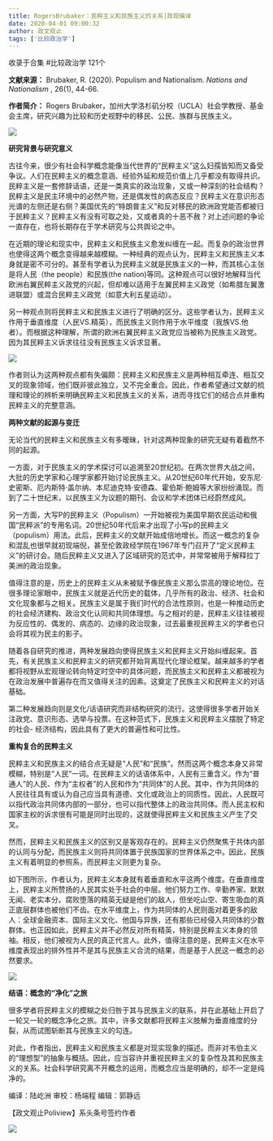 ```yaml
---
title: RogersBrubaker：民粹主义和民族主义的关系|政观编译
date: 2020-04-01 09:00:32
author: 政文观止
tags: ['比较政治学']
---
```



收录于合集 #比较政治学 121个

**文献来源：** Brubaker, R. (2020). Populism and Nationalism. _Nations and
Nationalism_ , 26(1), 44-66.

  

 **作者简介：** Rogers
Brubaker，加州大学洛杉矶分校（UCLA）社会学教授、基金会主席，研究兴趣为比较和历史视野中的移民、公民、族群与民族主义。

![](/images/320/2.jpeg)  
  

  

  

  

 **研究背景与研究意义**

  

古往今来，很少有社会科学概念能像当代世界的“民粹主义”这么妇孺皆知而又备受争议。人们在民粹主义的概念意涵、经验外延和规范价值上几乎都没有取得共识。民粹主义是一套修辞话语，还是一类真实的政治现象，又或一种深刻的社会结构？民粹主义是民主环境中的必然产物，还是偶发性的病态反应？民粹主义在意识形态光谱的左侧还是右侧？美国优先的“特朗普主义”和反对移民的欧洲政党能否都被归于民粹主义？民粹主义有没有可取之处，又或者真的十恶不赦？对上述问题的争论一直存在，也将长期存在于学术研究与公共舆论之中。

  

在近期的理论和现实中，民粹主义和民族主义愈发纠缠在一起。而复杂的政治世界也使得这两个概念变得越来越模糊。一种经典的观点认为，民粹主义和民族主义本身就是密不可分的。甚至有学者认为民粹主义就是民族主义的一种，而其核心主张是将人民（the
people）和民族(the
nation)等同。这种观点可以很好地解释当代欧洲右翼民粹主义政党的兴起，但却难以适用于左翼民粹主义政党（如希腊左翼激进联盟）或混合民粹主义政党（如意大利五星运动）。

  

另一种观点则将民粹主义和民族主义进行了明确的区分。这些学者认为，民粹主义作用于垂直维度（人民VS.精英），而民族主义则作用于水平维度（我族VS.他者）。而根据这种理解，所谓的欧洲右翼民粹主义政党应当被称为民族主义政党。因为其民粹主义诉求往往没有民族主义诉求显著。

  

![](/images/320/3.png)

  

作者则认为这两种观点都有失偏颇：民粹主义和民族主义是两种相互牵连、相互交叉的现象领域，他们既非彼此独立，又不完全重合。因此，作者希望通过文献的梳理和理论的辨析来明确民粹主义和民族主义的关系，进而寻找它们的结合点并重构民粹主义的完整意涵。

  

  

 **两种文献的起源与变迁**

  

无论当代的民粹主义和民族主义有多暧昧，针对这两种现象的研究无疑有着截然不同的起源。

  

一方面，对于民族主义的学术探讨可以追溯至20世纪初。在两次世界大战之间，大批的历史学家和心理学家都开始讨论民族主义。从20世纪60年代开始，安东尼·史密斯、厄内斯特·盖尔纳、本尼迪克特·安德森、霍伯斯·鲍姆等大家纷纷涌现。而到了二十世纪末，以民族主义为议题的期刊、会议和学术团体已经蔚然成风。

  

另一方面，大写P的民粹主义（Populism）一开始被视为美国早期农民运动和俄国“民粹派”的专用名词。20世纪50年代后来才出现了小写p的民粹主义（populism）用法。此后，民粹主义的文献开始成倍地增长。而这一概念的复杂和混乱也很早就初现端倪，甚至伦敦政经学院在1967年专门召开了“定义民粹主义”的研讨会。随后民粹主义又进入了区域研究的范式中，并常常被用于解释拉丁美洲的政治现象。

  

值得注意的是，历史上的民粹主义从未被赋予像民族主义那么崇高的理论地位。在很多理论家眼中，民族主义就是近代历史的载体，几乎所有的政治、经济、社会和文化现象都与之相关。民族主义是属于我们时代的合法性原则，也是一种推动历史的社会经济建构、政治文化认同和共同体理想。与之相对的是，民粹主义往往被视为反应性的、偶发的、病态的、边缘的政治现象，过去最重视民粹主义的学者也只会将其视为民主的影子。

  

随着各自研究的推进，两种发展趋向使得民族主义和民粹主义开始纠缠起来。首先，有关民族主义和民粹主义的研究都开始背离现代化理论框架。越来越多的学者都将视野从宏观理论转向特定时空中的具体问题，而民族主义和民粹主义都被视为在政治发展中普遍存在而又值得关注的因素。这奠定了民族主义和民粹主义的对话基础。

  

第二种发展趋向则是文化/话语研究而非结构研究的流行。这使得很多学者开始关注政党、意识形态、选举与投票。在这种范式下，民族主义和民粹主义摆脱了特定的社会-
经济结构，因此具有了更大的普遍性和可比性。

  

  

 **重构复合的民粹主义**

  

民粹主义和民族主义的结合点无疑是“人民”和“民族”。然而这两个概念本身又非常模糊，特别是“人民”一词。在民粹主义的话语体系中，人民有三重含义。作为“普通人”的人民、作为“主权者”的人民和作为“共同体”的人民。其中，作为共同体的人民往往具有或认为自己应当具有道德、文化或政治上的同质性。因此，人民既可以指代政治共同体内部的一部分，也可以指代整体上的政治共同体。而人民主权和国家主权的诉求很有可能是同时出现的，这就使得民粹主义和民族主义产生了交叉。

  

然而，民粹主义和民族主义的区别又是客观存在的。民粹主义仍然聚焦于共体内部的认同与分配，而民族主义则将共同体置于民族国家的世界体系之中。因此，民族主义有着明显的参照系，而民粹主义则更为复杂。

  

如下图所示，作者认为，民粹主义本身就有着垂直和水平这两个维度。在垂直维度上，民粹主义所赞扬的人民其实处于社会的中层。他们努力工作、辛勤养家、默默无闻、老实本分。腐败堕落的精英无疑是他们的敌人，但坐吃山空、寄生吸血的真正底层群体也被他们不齿。在水平维度上，作为共同体的人民则面对着更多的敌人：全球金融资本、国际主义文化、他国与异族，还有那些已经侵入共同体的少数群体。也正因如此，民粹主义并不必然反对所有精英，特别是民粹主义本身的领袖。相反，他们被视为人民的真正代言人。此外，值得注意的是，民粹主义在水平维度表现出的排外性并不是其与民族主义合流的结果，而是基于人民这一概念的必然要求。

  

![](/images/320/4.png)

  

  

 **结语：概念的“净化”之旅**

  

很多学者将民粹主义的模糊之处归咎于其与民族主义的联系，并在此基础上开启了一轮又一轮的概念净化之旅。其中，许多文献都将民粹主义肢解为垂直维度的分裂，从而试图斩断其与民族主义的勾连。

  

对此，作者指出，民粹主义和民族主义都是对现实现象的描述。而非对韦伯主义的“理想型”的抽象与概括。因此，应当容许并重视民粹主义的复杂性及其和民族主义的关系。社会科学研究离不开概念的运用，而概念应当是明确的，却不一定是纯净的。

  

编译：陆屹洲 审校：杨端程 编辑：郭静远

【政文观止Poliview】系头条号签约作者

  

![](/images/320/5.jpeg)

  

